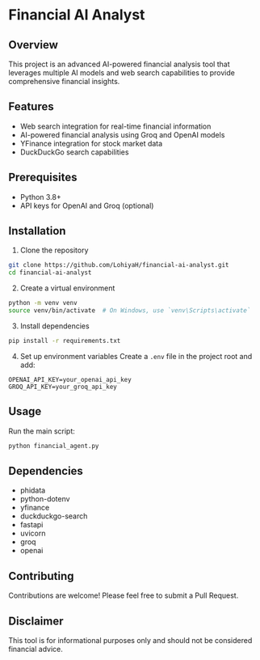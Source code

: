 # Financial AI Analyst

## Overview
This project is an advanced AI-powered financial analysis tool that leverages multiple AI models and web search capabilities to provide comprehensive financial insights.

## Features
- Web search integration for real-time financial information
- AI-powered financial analysis using Groq and OpenAI models
- YFinance integration for stock market data
- DuckDuckGo search capabilities

## Prerequisites
- Python 3.8+
- API keys for OpenAI and Groq (optional)

## Installation
1. Clone the repository
```bash
git clone https://github.com/LohiyaH/financial-ai-analyst.git
cd financial-ai-analyst
```

2. Create a virtual environment
```bash
python -m venv venv
source venv/bin/activate  # On Windows, use `venv\Scripts\activate`
```

3. Install dependencies
```bash
pip install -r requirements.txt
```

4. Set up environment variables
Create a `.env` file in the project root and add:
```
OPENAI_API_KEY=your_openai_api_key
GROQ_API_KEY=your_groq_api_key
```

## Usage
Run the main script:
```bash
python financial_agent.py
```

## Dependencies
- phidata
- python-dotenv
- yfinance
- duckduckgo-search
- fastapi
- uvicorn
- groq
- openai

## Contributing
Contributions are welcome! Please feel free to submit a Pull Request.

## Disclaimer
This tool is for informational purposes only and should not be considered financial advice.
